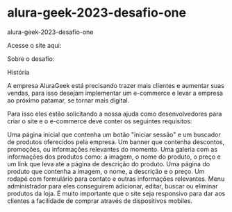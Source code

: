 # alura-geek-2023-desafio-one
alura-geek-2023-desafio-one

Acesse o site aqui:

Sobre o desafio:

História

A empresa AluraGeek está precisando trazer mais clientes e aumentar suas vendas, para isso desejam implementar um e-commerce e levar a empresa ao próximo patamar, se tornar mais digital.

Para isso eles estão solicitando a nossa ajuda como desenvolvedores para criar o site e o e-commerce deve conter os seguintes requisitos:

Uma página inicial que contenha um botão "iniciar sessão" e um buscador de produtos oferecidos pela empresa.
Um banner que contenha descontos, promoções, ou informações relevantes do momento.
Uma galeria com as informações dos produtos como: a imagem, o nome do produto, o preço e um link que leva até a página de descrição do produto.
Uma página do produto que contenha a imagem, o nome, a descrição e o preço.
Um rodapé com formulário para contato e outras informações relevantes.
Menu administrador para eles conseguirem adicionar, editar, buscar ou eliminar produtos da loja.
É muito importante que o site seja responsivo para dar aos clientes a facilidade de comprar através de dispositivos mobiles.
